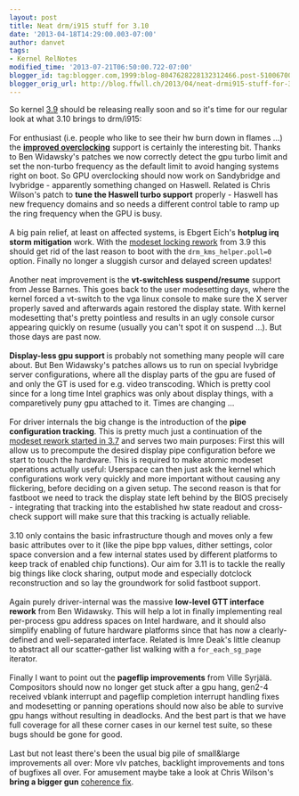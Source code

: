 ```yaml
---
layout: post
title: Neat drm/i915 stuff for 3.10
date: '2013-04-18T14:29:00.003-07:00'
author: danvet
tags:
- Kernel RelNotes
modified_time: '2013-07-21T06:50:00.722-07:00'
blogger_id: tag:blogger.com,1999:blog-8047628228132312466.post-5100670050437314612
blogger_orig_url: http://blog.ffwll.ch/2013/04/neat-drmi915-stuff-for-310.html
---
```


So kernel <a href="http://blog.ffwll.ch/2013/02/neat-drmi915-stuff-for-39.html">3.9</a> should be releasing really soon and so it's time for our regular look at what 3.10 brings to drm/i915:<br /><br /><a name='more'></a>For enthusiast (i.e. people who like to see their hw burn down in flames ...) the <b><a href="http://blog.ffwll.ch/2013/03/overclocking-your-intel-gpu-on-linux.html">improved overclocking</a></b> support is certainly the interesting bit. Thanks to Ben Widawsky's patches we now correctly detect the gpu turbo limit and set the non-turbo frequency as the default limit to avoid hanging systems right on boot. So GPU overclocking should now work on Sandybridge and Ivybridge - apparently something changed on Haswell. Related is Chris Wilson's patch to <b>tune the Haswell turbo support</b> properly - Haswell has new frequency domains and so needs a different control table to ramp up the ring frequency when the GPU is busy.<br /><br />A big pain relief, at least on affected systems, is Ebgert Eich's <b>hotplug irq storm mitigation</b> work. With the <a href="http://blog.ffwll.ch/2013/02/new-kernel-modesetting-locking.html">modeset locking rework</a> from 3.9 this should get rid of the last reason to boot with the <code>drm_kms_helper.poll=0</code> option. Finally no longer a sluggish cursor and delayed screen updates!<br /><br />Another neat improvement is the <b>vt-switchless suspend/resume</b> support from Jesse Barnes. This goes back to the user modesetting days, where the kernel forced a vt-switch to the vga linux console to make sure the X server properly saved and afterwards again restored the display state. With kernel modesetting that's pretty pointless and results in an ugly console cursor appearing quickly on resume (usually you can't spot it on suspend ...). But those days are past now.<br /><br /><b>Display-less gpu support </b>is probably not something many people will care about. But Ben Widawsky's patches allows us to run on special Ivybridge server configurations, where all the display parts of the gpu are fused of and only the GT is used for e.g. video transcoding. Which is pretty cool since for a long time Intel graphics was only about display things, with a comparetively puny gpu attached to it. Times are changing ...<br /><br />For driver internals the big change is the introduction of the <b>pipe configuration tracking</b>. This is pretty much just a continuation of the <a href="http://blog.ffwll.ch/2012/08/new-modeset-code.html">modeset rework started in 3.7</a> and serves two main purposes: First this will allow us to precompute the desired display pipe configuration before we start to touch the hardware. This is required to make atomic modeset operations actually useful: Userspace can then just ask the kernel which configurations work very quickly and more important without causing any flickering, before deciding on a given setup. The second reason is that for fastboot we need to track the display state left behind by the BIOS precisely - integrating that tracking into the established hw state readout and cross-check support will make sure that this tracking is actually reliable.<br /><br />3.10 only contains the basic infrastructure though and moves only a few basic attributes over to it (like the pipe bpp values, dither settings, color space conversion and a few internal states used by different platforms to keep track of enabled chip functions). Our aim for 3.11 is to tackle the really big things like clock sharing, output mode and especially dotclock reconstruction and so lay the groundwork for solid fastboot support.<br /><br />Again purely driver-internal was the massive <b>low-level GTT interface rework</b> from Ben Widawsky. This will help a lot in finally implementing real per-process gpu address spaces on Intel hardware, and it should also simplify enabling of future hardware platforms since that has now a clearly-defined and well-separated interface. Related is Imre Deak's little cleanup to abstract all our scatter-gather list walking with a <code>for_each_sg_page</code> iterator.<br /><br />Finally I want to point out the <b>pageflip improvements</b> from Ville Syrjälä. Compositors should now no longer get stuck after a gpu hang, gen2-4 received vblank interrupt and pageflip completion interrupt handling fixes and modesetting or panning operations should now also be able to survive gpu hangs without resulting in deadlocks. And the best part is that we have full coverage for all these corner cases in our kernel test suite, so these bugs should be gone for good.<br /><br />Last but not least there's been the usual big pile of small&amp;large improvements all over: More vlv patches, backlight improvements and tons of bugfixes all over. For amusement maybe take a look at Chris Wilson's <b>bring a bigger gun</b> <a href="http://cgit.freedesktop.org/~danvet/drm-intel/commit/?h=drm-intel-next-queued&amp;id=6ef2ba0d558e55312af8406093c62bd61216b991">coherence fix</a>.
